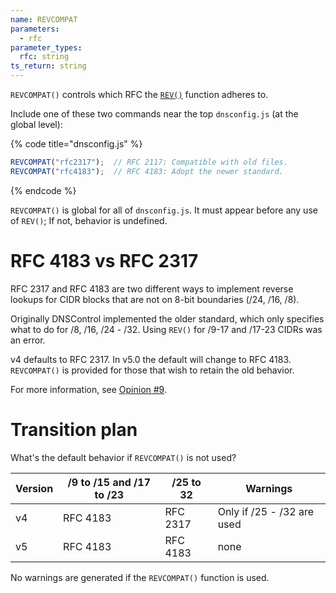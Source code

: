 ```yaml
---
name: REVCOMPAT
parameters:
  - rfc
parameter_types:
  rfc: string
ts_return: string
---
```


`REVCOMPAT()` controls which RFC the [`REV()`](REV.md) function adheres to.

Include one of these two commands near the top `dnsconfig.js` (at the global level):

{% code title="dnsconfig.js" %}
```javascript
REVCOMPAT("rfc2317");  // RFC 2117: Compatible with old files.
REVCOMPAT("rfc4183");  // RFC 4183: Adopt the newer standard.
```
{% endcode %}

`REVCOMPAT()` is global for all of `dnsconfig.js`. It must appear before any
use of `REV()`; If not, behavior is undefined.

# RFC 4183 vs RFC 2317

RFC 2317 and RFC 4183 are two different ways to implement reverse lookups for
CIDR blocks that are not on 8-bit boundaries (/24, /16, /8).

Originally DNSControl implemented the older standard, which only specifies what
to do for /8, /16, /24 - /32.  Using `REV()` for /9-17 and /17-23 CIDRs was an
error.

v4 defaults to RFC 2317.  In v5.0 the default will change to RFC 4183.
`REVCOMPAT()` is provided for those that wish to retain the old behavior.

For more information, see [Opinion #9](../opinions.md).

# Transition plan

What's the default behavior if `REVCOMPAT()` is not used?

| Version  | /9 to /15 and /17 to /23 | /25 to 32  | Warnings      |
|----------|--------------------------|------------|---------------|
| v4       | RFC 4183                 | RFC 2317   | Only if /25 - /32 are used |
| v5       | RFC 4183                 | RFC 4183   | none          |

No warnings are generated if the `REVCOMPAT()` function is used.
